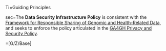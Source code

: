 Ti=Guiding Principles 

sec=The <b>Data Security Infrastructure Policy</b> is consistent with the <a href="https://www.ga4gh.orG/GA4GHtoolkit/regulatoryandethics/framework-for-responsible-sharing-genomic-and-health-related-data/">Framework for Responsible Sharing of Genomic and Health-Related Data</a>, and seeks to enforce the policy articulated in the <a href="https://www.ga4gh.org/docs/ga4ghtoolkit/data-security/Privacy-and-Security-Policy.pdf">GA4GH Privacy and Security Policy</a></b>.</b> 

=[G/Z/Base]
